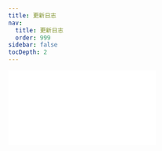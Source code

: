 ```yaml
---
title: 更新日志
nav:
  title: 更新日志
  order: 999
sidebar: false
tocDepth: 2
---
```


<embed src="../CHANGELOG.md"></embed>
